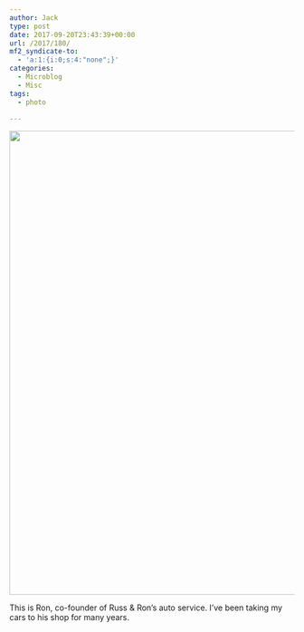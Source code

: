 ```yaml
---
author: Jack
type: post
date: 2017-09-20T23:43:39+00:00
url: /2017/180/
mf2_syndicate-to:
  - 'a:1:{i:0;s:4:"none";}'
categories:
  - Microblog
  - Misc
tags:
  - photo

---
```

<img class="alignnone size-full wp-image-181" src="/wp-content/uploads/2017/09/ron-russ-and-rons.jpg" alt="" width="1024" height="819" srcset="/wp-content/uploads/2017/09/ron-russ-and-rons.jpg 1024w, /wp-content/uploads/2017/09/ron-russ-and-rons-300x240.jpg 300w, /wp-content/uploads/2017/09/ron-russ-and-rons-768x614.jpg 768w, /wp-content/uploads/2017/09/ron-russ-and-rons-700x560.jpg 700w" sizes="(max-width: 1024px) 100vw, 1024px" />

This is Ron, co-founder of Russ & Ron&#8217;s auto service. I&#8217;ve been taking my cars to his shop for many years.